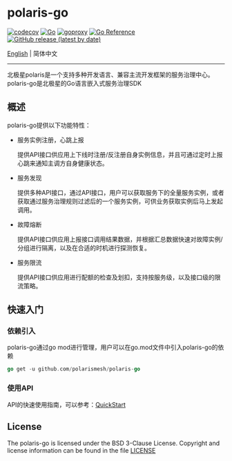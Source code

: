 # polaris-go

[![codecov](https://codecov.io/gh/polarismesh/polaris-go/branch/main/graph/badge.svg?token=EK9174H91T)](https://codecov.io/gh/polarismesh/polaris-go)
[![Go](https://github.com/polarismesh/polaris-go/workflows/Go/badge.svg?branch=main)](https://github.com/polarismesh/polaris-go/actions)
[![goproxy](https://goproxy.cn/stats/github.com/polarismesh/polaris-go/badges/download-count.svg)](https://goproxy.cn/stats/github.com/polarismesh/polaris-go/badges/download-count.svg)
[![Go Reference](https://pkg.go.dev/badge/github.com/polarismesh/polaris-go.svg)](https://pkg.go.dev/github.com/polarismesh/polaris-go)
[![GitHub release (latest by date)](https://img.shields.io/github/v/release/polarismesh/polaris-go?style=flat-square)](https://github.com/polarismesh/polaris-go)

[English](./README.md) | 简体中文

---
北极星polaris是一个支持多种开发语言、兼容主流开发框架的服务治理中心。polaris-go是北极星的Go语言嵌入式服务治理SDK

## 概述

polaris-go提供以下功能特性：

- 服务实例注册，心跳上报

  提供API接口供应用上下线时注册/反注册自身实例信息，并且可通过定时上报心跳来通知主调方自身健康状态。

- 服务发现

  提供多种API接口，通过API接口，用户可以获取服务下的全量服务实例，或者获取通过服务治理规则过滤后的一个服务实例，可供业务获取实例后马上发起调用。

- 故障熔断

  提供API接口供应用上报接口调用结果数据，并根据汇总数据快速对故障实例/分组进行隔离，以及在合适的时机进行探测恢复。

- 服务限流

  提供API接口供应用进行配额的检查及划扣，支持按服务级，以及接口级的限流策略。

## 快速入门

### 依赖引入

polaris-go通过go mod进行管理，用户可以在go.mod文件中引入polaris-go的依赖


```go
go get -u github.com/polarismesh/polaris-go
```

### 使用API

API的快速使用指南，可以参考：[QuickStart](examples/quickstart)

## License

The polaris-go is licensed under the BSD 3-Clause License. Copyright and license information can be found in the
file [LICENSE](LICENSE)

